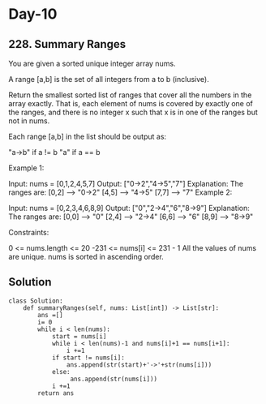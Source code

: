 # Day-10
## 228. Summary Ranges
You are given a sorted unique integer array nums.

A range [a,b] is the set of all integers from a to b (inclusive).

Return the smallest sorted list of ranges that cover all the numbers in the array exactly. That is, each element of nums is covered by exactly one of the ranges, and there is no integer x such that x is in one of the ranges but not in nums.

Each range [a,b] in the list should be output as:

"a->b" if a != b
"a" if a == b
 

Example 1:

Input: nums = [0,1,2,4,5,7]
Output: ["0->2","4->5","7"]
Explanation: The ranges are:
[0,2] --> "0->2"
[4,5] --> "4->5"
[7,7] --> "7"
Example 2:

Input: nums = [0,2,3,4,6,8,9]
Output: ["0","2->4","6","8->9"]
Explanation: The ranges are:
[0,0] --> "0"
[2,4] --> "2->4"
[6,6] --> "6"
[8,9] --> "8->9"
 

Constraints:

0 <= nums.length <= 20
-231 <= nums[i] <= 231 - 1
All the values of nums are unique.
nums is sorted in ascending order.
## 
## Solution
```
class Solution:
    def summaryRanges(self, nums: List[int]) -> List[str]:
        ans =[]
        i= 0
        while i < len(nums):
            start = nums[i]
            while i < len(nums)-1 and nums[i]+1 == nums[i+1]:
                i +=1
            if start != nums[i]:
                ans.append(str(start)+'->'+str(nums[i]))
            else:
                 ans.append(str(nums[i]))
            i +=1
        return ans
```

